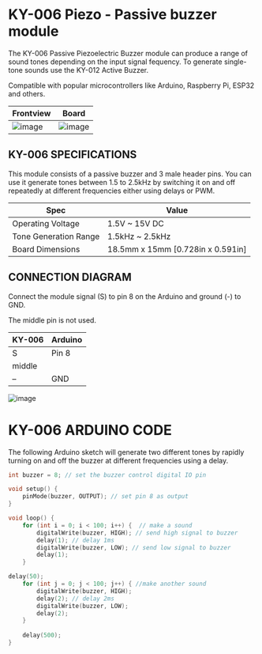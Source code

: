 # KY-006 Piezo - Passive buzzer module

The KY-006 Passive Piezoelectric Buzzer module can produce a range of sound tones depending on the input signal fequency. To generate single-tone sounds use the KY-012 Active Buzzer.

Compatible with popular microcontrollers like Arduino, Raspberry Pi, ESP32 and others.

| Frontview | Board |
| --------- | ----- |
| ![image](https://user-images.githubusercontent.com/44589560/159856748-5ce50374-81fb-4282-858f-3206a7991642.png) | ![image](https://user-images.githubusercontent.com/44589560/159856700-78390a95-81fb-409c-8b8e-75e64991aa74.png) |

## KY-006 SPECIFICATIONS
This module consists of a passive buzzer and 3 male header pins. You can use it generate tones between 1.5 to 2.5kHz by switching it on and off repeatedly at different frequencies either using delays or PWM.

| Spec | Value |
| -- | -- |
| Operating Voltage	| 1.5V ~ 15V DC |
| Tone Generation Range	| 1.5kHz ~ 2.5kHz |
| Board Dimensions	| 18.5mm x 15mm [0.728in x 0.591in] |

## CONNECTION DIAGRAM
Connect the module signal (S) to pin 8 on the Arduino and ground (-) to GND.

The middle pin is not used.

| KY-006 | Arduino |
| ------ | ------- |
| S	 | Pin 8   |
| middle |         |
| –	 | GND     |

![image](https://user-images.githubusercontent.com/44589560/159856994-e4638495-b7ac-4205-8cce-657ecb41c0d6.png)

# KY-006 ARDUINO CODE
The following Arduino sketch will generate two different tones by rapidly turning on and off the buzzer at different frequencies using a delay.

```C++
int buzzer = 8; // set the buzzer control digital IO pin

void setup() {
	pinMode(buzzer, OUTPUT); // set pin 8 as output
}

void loop() {
	for (int i = 0; i < 100; i++) {  // make a sound
		digitalWrite(buzzer, HIGH); // send high signal to buzzer 
		delay(1); // delay 1ms
		digitalWrite(buzzer, LOW); // send low signal to buzzer
		delay(1);
	}

delay(50);
	for (int j = 0; j < 100; j++) { //make another sound
		digitalWrite(buzzer, HIGH);
		delay(2); // delay 2ms
		digitalWrite(buzzer, LOW);
		delay(2);
	}
  
	delay(500);
}
```
